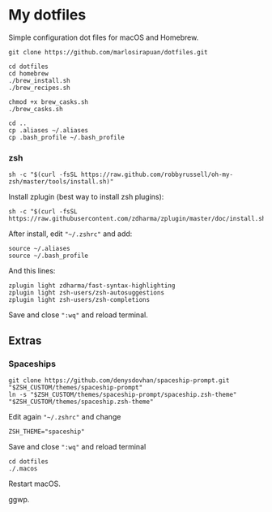 # My dotfiles
Simple configuration dot files for macOS and Homebrew.

```
git clone https://github.com/marlosirapuan/dotfiles.git

cd dotfiles
cd homebrew
./brew_install.sh
./brew_recipes.sh

chmod +x brew_casks.sh
./brew_casks.sh

cd ..
cp .aliases ~/.aliases
cp .bash_profile ~/.bash_profile
```

### zsh
```
sh -c "$(curl -fsSL https://raw.github.com/robbyrussell/oh-my-zsh/master/tools/install.sh)"
```

Install zplugin (best way to install zsh plugins):
```
sh -c "$(curl -fsSL https://raw.githubusercontent.com/zdharma/zplugin/master/doc/install.sh)"
```

After install, edit `"~/.zshrc"` and add:
```
source ~/.aliases
source ~/.bash_profile
```

And this lines:
```
zplugin light zdharma/fast-syntax-highlighting
zplugin light zsh-users/zsh-autosuggestions
zplugin light zsh-users/zsh-completions
```

Save and close `":wq"` and reload terminal.

## Extras

### Spaceships
```
git clone https://github.com/denysdovhan/spaceship-prompt.git "$ZSH_CUSTOM/themes/spaceship-prompt"
ln -s "$ZSH_CUSTOM/themes/spaceship-prompt/spaceship.zsh-theme" "$ZSH_CUSTOM/themes/spaceship.zsh-theme"
```

Edit again `"~/.zshrc"` and change
```
ZSH_THEME="spaceship"
```

Save and close `":wq"` and reload terminal

```
cd dotfiles
./.macos
```

Restart macOS.

ggwp.
